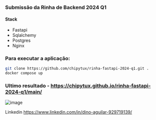 ### Submissão da Rinha de Backend 2024 Q1

#### Stack
- Fastapi
- Sqlalchemy
- Postgres
- Nginx

### Para executar a aplicação:
```sh
git clone https://github.com/chipytux/rinha-fastapi-2024-q1.git .
docker compose up
```


### Ultimo resultado - https://chipytux.github.io/rinha-fastapi-2024-q1/main/
![image](https://github.com/chipytux/rinha-fastapi-2024-q1/assets/5840330/402f683d-03b9-414f-b4fa-516642a41f36)

Linkedin
https://www.linkedin.com/in/dino-aguilar-929719139/
